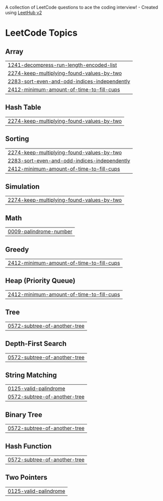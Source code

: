 A collection of LeetCode questions to ace the coding interview! - Created using [LeetHub v2](https://github.com/arunbhardwaj/LeetHub-2.0)
<!---LeetCode Topics Start-->
# LeetCode Topics
## Array
|  |
| ------- |
| [1241-decompress-run-length-encoded-list](https://github.com/surabhigade/LeetCode-Profile/tree/master/1241-decompress-run-length-encoded-list) |
| [2274-keep-multiplying-found-values-by-two](https://github.com/surabhigade/LeetCode-Profile/tree/master/2274-keep-multiplying-found-values-by-two) |
| [2283-sort-even-and-odd-indices-independently](https://github.com/surabhigade/LeetCode-Profile/tree/master/2283-sort-even-and-odd-indices-independently) |
| [2412-minimum-amount-of-time-to-fill-cups](https://github.com/surabhigade/LeetCode-Profile/tree/master/2412-minimum-amount-of-time-to-fill-cups) |
## Hash Table
|  |
| ------- |
| [2274-keep-multiplying-found-values-by-two](https://github.com/surabhigade/LeetCode-Profile/tree/master/2274-keep-multiplying-found-values-by-two) |
## Sorting
|  |
| ------- |
| [2274-keep-multiplying-found-values-by-two](https://github.com/surabhigade/LeetCode-Profile/tree/master/2274-keep-multiplying-found-values-by-two) |
| [2283-sort-even-and-odd-indices-independently](https://github.com/surabhigade/LeetCode-Profile/tree/master/2283-sort-even-and-odd-indices-independently) |
| [2412-minimum-amount-of-time-to-fill-cups](https://github.com/surabhigade/LeetCode-Profile/tree/master/2412-minimum-amount-of-time-to-fill-cups) |
## Simulation
|  |
| ------- |
| [2274-keep-multiplying-found-values-by-two](https://github.com/surabhigade/LeetCode-Profile/tree/master/2274-keep-multiplying-found-values-by-two) |
## Math
|  |
| ------- |
| [0009-palindrome-number](https://github.com/surabhigade/LeetCode-Profile/tree/master/0009-palindrome-number) |
## Greedy
|  |
| ------- |
| [2412-minimum-amount-of-time-to-fill-cups](https://github.com/surabhigade/LeetCode-Profile/tree/master/2412-minimum-amount-of-time-to-fill-cups) |
## Heap (Priority Queue)
|  |
| ------- |
| [2412-minimum-amount-of-time-to-fill-cups](https://github.com/surabhigade/LeetCode-Profile/tree/master/2412-minimum-amount-of-time-to-fill-cups) |
## Tree
|  |
| ------- |
| [0572-subtree-of-another-tree](https://github.com/surabhigade/LeetCode-Profile/tree/master/0572-subtree-of-another-tree) |
## Depth-First Search
|  |
| ------- |
| [0572-subtree-of-another-tree](https://github.com/surabhigade/LeetCode-Profile/tree/master/0572-subtree-of-another-tree) |
## String Matching
|  |
| ------- |
| [0125-valid-palindrome](https://github.com/surabhigade/LeetCode-Profile/tree/master/0125-valid-palindrome) |
| [0572-subtree-of-another-tree](https://github.com/surabhigade/LeetCode-Profile/tree/master/0572-subtree-of-another-tree) |
## Binary Tree
|  |
| ------- |
| [0572-subtree-of-another-tree](https://github.com/surabhigade/LeetCode-Profile/tree/master/0572-subtree-of-another-tree) |
## Hash Function
|  |
| ------- |
| [0572-subtree-of-another-tree](https://github.com/surabhigade/LeetCode-Profile/tree/master/0572-subtree-of-another-tree) |
## Two Pointers
|  |
| ------- |
| [0125-valid-palindrome](https://github.com/surabhigade/LeetCode-Profile/tree/master/0125-valid-palindrome) |
<!---LeetCode Topics End-->
